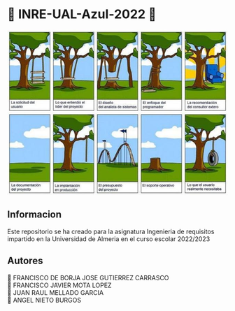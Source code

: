 # :large_blue_circle: INRE-UAL-Azul-2022 :large_blue_circle:

<img src=laimagenmasimportantedelahistoriadelaingenieriainformatica.jpg>

## Informacion

Este repositorio se ha creado para la asignatura Ingenieria de requisitos impartido en la Universidad de Almeria en el curso escolar 2022/2023

## Autores

:large_blue_diamond: FRANCISCO DE BORJA JOSE GUTIERREZ CARRASCO<br>
:large_blue_diamond: FRANCISCO JAVIER MOTA LOPEZ<br>
:large_blue_diamond: JUAN RAUL MELLADO GARCIA<br>
:large_blue_diamond: ANGEL NIETO BURGOS

